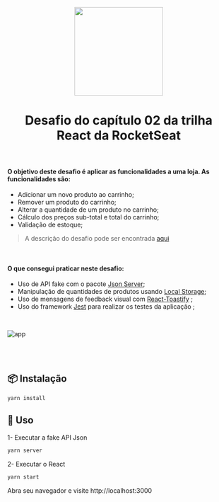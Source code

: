 <p align="center">
  <a href="#">
    <img width="200" src="https://user-images.githubusercontent.com/19207320/112216201-fc416e80-8bff-11eb-87ed-885ce126b5a5.png">
  </a>
</p>

<h1 align="center">Desafio do capítulo 02 da trilha React da RocketSeat</h1>

<br>

#### O objetivo deste desafio é aplicar as funcionalidades a uma loja. As funcionalidades são: 

- Adicionar um novo produto ao carrinho;
- Remover um produto do carrinho;
- Alterar a quantidade de um produto no carrinho;
- Cálculo dos preços sub-total e total do carrinho;
- Validação de estoque;

> A descrição do desafio pode ser encontrada [aqui](https://www.notion.so/Desafio-01-Criando-um-hook-de-carrinho-de-compras-5769216778794019a83f544e79167b12)
<br>


#### O que consegui praticar neste desafio: 

- Uso de API fake com o pacote [Json Server](https://github.com/typicode/json-server);
- Manipulação de quantidades de produtos usando [Local Storage](https://developer.mozilla.org/pt-BR/docs/Web/API/Window/localStorage);
- Uso de mensagens de feedback visual com [React-Toastify](https://github.com/fkhadra/react-toastify#readme) ;
- Uso do framework [Jest](https://jestjs.io/pt-BR/) para realizar os testes da aplicação ;

<br>

![app](https://user-images.githubusercontent.com/19207320/112217891-cef5c000-8c01-11eb-8abd-9ef8a0c8be35.gif)

<br>

<br>

## 📦 Instalação

```bash
yarn install
```

## 🔨 Uso

1- Executar a fake API Json
```bash
yarn server
```
2- Executar o React
```bash
yarn start
```

Abra seu navegador e visite http://localhost:3000
